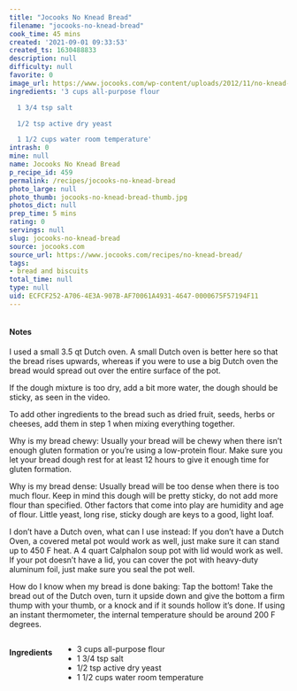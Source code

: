 ```yaml
---
title: "Jocooks No Knead Bread"
filename: "jocooks-no-knead-bread"
cook_time: 45 mins
created: '2021-09-01 09:33:53'
created_ts: 1630488833
description: null
difficulty: null
favorite: 0
image_url: https://www.jocooks.com/wp-content/uploads/2012/11/no-knead-crusty-bread-2-125x125.jpg
ingredients: '3 cups all-purpose flour

  1 3/4 tsp salt

  1/2 tsp active dry yeast

  1 1/2 cups water room temperature'
intrash: 0
mine: null
name: Jocooks No Knead Bread
p_recipe_id: 459
permalink: /recipes/jocooks-no-knead-bread
photo_large: null
photo_thumb: jocooks-no-knead-bread-thumb.jpg
photos_dict: null
prep_time: 5 mins
rating: 0
servings: null
slug: jocooks-no-knead-bread
source: jocooks.com
source_url: https://www.jocooks.com/recipes/no-knead-bread/
tags:
- bread and biscuits
total_time: null
type: null
uid: ECFCF252-A706-4E3A-907B-AF70061A4931-4647-0000675F57194F11
---
```

<div class="large-8 medium-7 columns" id="writeup">		<div id="notes"><h4>Notes</h4>
<div class="box box-notes"><p>I used a small 3.5 qt Dutch oven. A small Dutch oven is better here so that the bread rises upwards, whereas if you were to use a big Dutch oven the bread would spread out over the entire surface of the pot.</p>
<p>If the dough mixture is too dry, add a bit more water, the dough should be sticky, as seen in the video.</p>
<p>To add other ingredients to the bread such as dried fruit, seeds, herbs or cheeses, add them in step 1 when mixing everything together.</p>
<p>Why is my bread chewy: Usually your bread will be chewy when there isn’t enough gluten formation or you’re using a low-protein flour. Make sure you let your bread dough rest for at least 12 hours to give it enough time for gluten formation.</p>
<p>Why is my bread dense: Usually bread will be too dense when there is too much flour. Keep in mind this dough will be pretty sticky, do not add more flour than specified. Other factors that come into play are humidity and age of flour. Little yeast, long rise, sticky dough are keys to a good, light loaf.</p>
<p>I don’t have a Dutch oven, what can I use instead: If you don’t have a Dutch Oven, a covered metal pot would work as well, just make sure it can stand up to 450 F heat. A 4 quart Calphalon soup pot with lid would work as well. If your pot doesn’t have a lid, you can cover the pot with heavy-duty aluminum foil, just make sure you seal the pot well.</p>
<p>How do I know when my bread is done baking: Tap the bottom! Take the bread out of the Dutch oven, turn it upside down and give the bottom a firm thump with your thumb, or a knock and if it sounds hollow it’s done. If using an instant thermometer, the internal temperature should be around 200 F degrees.</p>
</div></div>	</div><!-- #writeup -->
</div><!-- #row-one -->
<div class="row" id="row-two">	<div class="medium-4 small-5 columns" id="ingredients"><h4>Ingredients</h4><div class="box box-ingredients content"><ul>
<li>3 cups all-purpose flour</li>
<li>1 3/4 tsp salt</li>
<li>1/2 tsp active dry yeast</li>
<li>1 1/2 cups water room temperature</li>
</ul>
</div>	</div>	<div class="medium-6 small-7 columns" id="directions">	</div>
